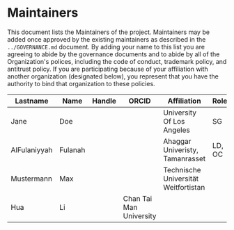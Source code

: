 # Maintainers

This document lists the Maintainers of the project.
Maintainers may be added once approved by the existing maintainers as described in the `../GOVERNANCE.md` document.
By adding your name to this list you are agreeing to abide by the governance documents and to abide by all of the Organization's polices, including the code of conduct, trademark policy, and antitrust policy.
If you are participating because of your affiliation with another organization (designated below), you represent that you have the authority to bind that organization to these policies.

<!-- EXAMPLE: The current contents of the table are given for an example, please update. -->

| **Lastname** | **Name** | **Handle** | **ORCID** | **Affiliation** | **Role** |
| --- | --- | --- | --- | --- | --- |
| Jane | Doe | | | University Of Los Angeles | SG |
| AlFulaniyyah | Fulanah | | | Ahaggar Univeristy, Tamanrasset | LD, OC |
| Mustermann | Max | | | Technische Universität Weitfortistan |  |
| Hua | Li | | Chan Tai Man University | |
